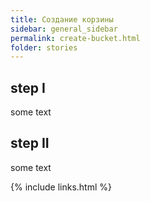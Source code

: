 ```yaml
---
title: Создание корзины
sidebar: general_sidebar
permalink: create-bucket.html
folder: stories
---
```


## step I

some text

## step II

some text

{% include links.html %}
